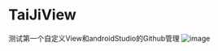 # TaiJiView
测试第一个自定义View和androidStudio的Github管理
![image](
        TaiJiView/imgs/005Xtdi2jw1f82a3rcif6g308c0d8gtv.gif
      )
